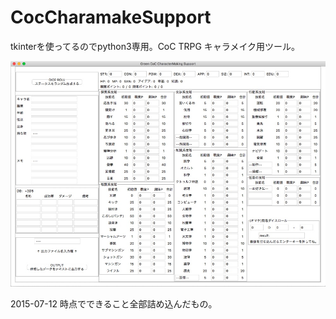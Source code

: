 
CocCharamakeSupport
===

tkinterを使ってるのでpython3専用。CoC TRPG キャラメイク用ツール。

![1](media/GCCS.jpg)

2015-07-12 時点でできること全部詰め込んだもの。
